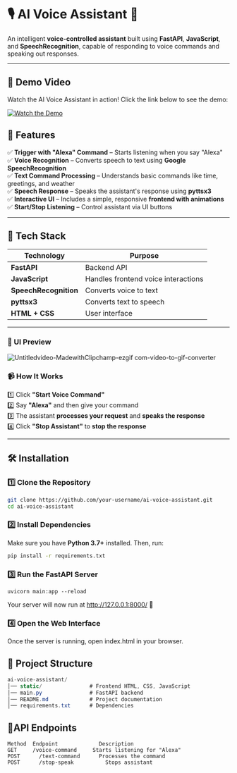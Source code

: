 # 🎙️ AI Voice Assistant 🤖  

An intelligent **voice-controlled assistant** built using **FastAPI**, **JavaScript**, and **SpeechRecognition**, capable of responding to voice commands and speaking out responses.

---

## 🎥 Demo Video  

Watch the AI Voice Assistant in action! Click the link below to see the demo:  

[![Watch the Demo](https://img.shields.io/badge/▶%20Watch%20Demo-blue?style=for-the-badge)](https://drive.google.com/file/d/1VO3oB-xlbUoMArAsB-jTZHY_eJ76Fovj/view?usp=sharing)

## 🌟 Features  
✅ **Trigger with "Alexa" Command** – Starts listening when you say "Alexa"  
✅ **Voice Recognition** – Converts speech to text using **Google SpeechRecognition**  
✅ **Text Command Processing** – Understands basic commands like time, greetings, and weather  
✅ **Speech Response** – Speaks the assistant's response using **pyttsx3**  
✅ **Interactive UI** – Includes a simple, responsive **frontend with animations**  
✅ **Start/Stop Listening** – Control assistant via UI buttons  

---

## 🚀 Tech Stack  

| Technology  | Purpose |
|-------------|---------|
| **FastAPI** | Backend API |
| **JavaScript** | Handles frontend voice interactions |
| **SpeechRecognition** | Converts voice to text |
| **pyttsx3** | Converts text to speech |
| **HTML + CSS** | User interface |

---

### 📸 UI Preview  
![Untitledvideo-MadewithClipchamp-ezgif com-video-to-gif-converter](https://github.com/user-attachments/assets/baab315e-d0ef-41bf-aafc-04eb4e4263e8)

### 📹 How It Works  
1️⃣ Click **"Start Voice Command"**  
2️⃣ Say **"Alexa"** and then give your command  
3️⃣ The assistant **processes your request** and **speaks the response**  
4️⃣ Click **"Stop Assistant"** to **stop the response**  

---

## 🛠️ Installation  

### 1️⃣ Clone the Repository  
```bash
git clone https://github.com/your-username/ai-voice-assistant.git
cd ai-voice-assistant
```

### 2️⃣ Install Dependencies  
Make sure you have **Python 3.7+** installed. Then, run:  

```bash
pip install -r requirements.txt
```

### 3️⃣ Run the FastAPI Server

```
uvicorn main:app --reload
```

Your server will now run at http://127.0.0.1:8000/ 🎉

### 4️⃣ Open the Web Interface
Once the server is running, open index.html in your browser.

## 📂 Project Structure  

```csharp
ai-voice-assistant/
│── static/               # Frontend HTML, CSS, JavaScript
│── main.py               # FastAPI backend
│── README.md             # Project documentation
│── requirements.txt      # Dependencies
```


## 🔗API Endpoints
```
Method	Endpoint	         Description
GET	    /voice-command	   Starts listening for "Alexa"
POST	  /text-command	     Processes the command
POST	  /stop-speak	       Stops assistant
```


